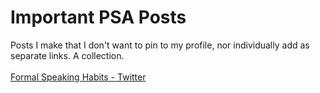 # Important PSA Posts
Posts I make that I don't want to pin to my profile, nor individually add as separate links. A collection.
<br></br>
[Formal Speaking Habits - Twitter](https://twitter.com/PrincessDeSynk/status/1477106552448430080?s=20)
